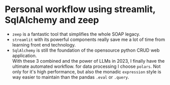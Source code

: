 # Personal workflow using streamlit, SqlAlchemy and zeep
- `zeep` is a fantastic tool that simplifies the whole SOAP legacy.  
- `streamlit` with its powerful components really save me a lot of time from learning front end technology.  
- `SqlAlchemy` is still the foundation of the opensource python CRUD web application.  
With these 3 combined and the power of LLMs in 2023, I finally have the ultimate automated workflow.
for data processing I choose `polars`. Not only for it's high performance, but also the monadic `expression` style is way easier to maintain than the pandas `.eval` or `.query`.  
